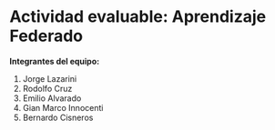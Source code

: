 # Actividad evaluable: Aprendizaje Federado

**Integrantes del equipo:**

1. Jorge Lazarini
2. Rodolfo Cruz
3. Emilio Alvarado
4. Gian Marco Innocenti
5. Bernardo Cisneros

